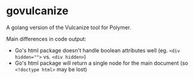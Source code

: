 # govulcanize

A golang version of the Vulcanize tool for Polymer.

Main differences in code output:

* Go's html package doesn't handle boolean attributes well (eg. `<div hidden="">` vs. `<div hidden>`)
* Go's html package will return a single node for the main document (so `<!doctype html>` may be lost)
